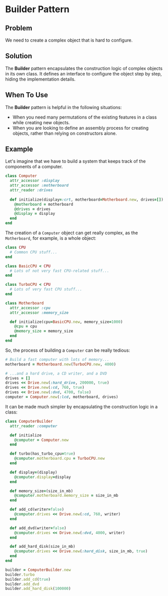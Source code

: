 # Builder Pattern

## Problem
We need to create a complex object that is hard to configure.

## Solution
The **Builder** pattern encapsulates the construction logic of complex objects in its own class. It defines an interface to configure the object step by step, hiding the implementation details.

## When To Use
The **Builder** pattern is helpful in the following situations:
- When you need many permutations of the existing features in a class while creating new objects.
- When you are looking to define an assembly process for creating objects, rather than relying on constructors alone.

## Example
Let's imagine that we have to build a system that keeps track of the components of a computer.

```ruby
class Computer
  attr_accessor :display
  attr_accessor :motherboard
  attr_reader :drives
  
  def initialize(display=:crt, motherboard=Motherboard.new, drives=[])
    @motherboard = motherboard
    @drives = drives
    @display = display
  end
end
```

The creation of a `Computer` object can get really complex, as the `Motherboard`, for example, is a whole object:

```ruby
class CPU
  # Common CPU stuff...
end

class BasicCPU < CPU
  # Lots of not very fast CPU-related stuff...
end

class TurboCPU < CPU
  # Lots of very fast CPU stuff...
end

class Motherboard
  attr_accessor :cpu
  attr_accessor :memory_size

  def initialize(cpu=BasicCPU.new, memory_size=1000)
    @cpu = cpu
    @memory_size = memory_size
  end
end
```

So, the process of building a `Computer` can be really tedious:

```ruby
# Build a fast computer with lots of memory...
motherboard = Motherboard.new(TurboCPU.new, 4000)

# ...and a hard drive, a CD writer, and a DVD
drives = []
drives << Drive.new(:hard_drive, 200000, true)
drives << Drive.new(:cd, 760, true)
drives << Drive.new(:dvd, 4700, false)
computer = Computer.new(:lcd, motherboard, drives)
```

It can be made much simpler by encapsulating the construction logic in a class:

```ruby
class ComputerBuilder
  attr_reader :computer

  def initialize
    @computer = Computer.new
  end

  def turbo(has_turbo_cpu=true)
    @computer.motherboard.cpu = TurboCPU.new
  end

  def display=(display)
    @computer.display=display
  end

  def memory_size=(size_in_mb)
    @computer.motherboard.memory_size = size_in_mb
  end

  def add_cd(writer=false)
    @computer.drives << Drive.new(:cd, 760, writer)
  end

  def add_dvd(writer=false)
    @computer.drives << Drive.new(:dvd, 4000, writer)
  end

  def add_hard_disk(size_in_mb)
    @computer.drives << Drive.new(:hard_disk, size_in_mb, true)
  end
end

builder = ComputerBuilder.new
builder.turbo
builder.add_cd(true)
builder.add_dvd
builder.add_hard_disk(100000)
```

